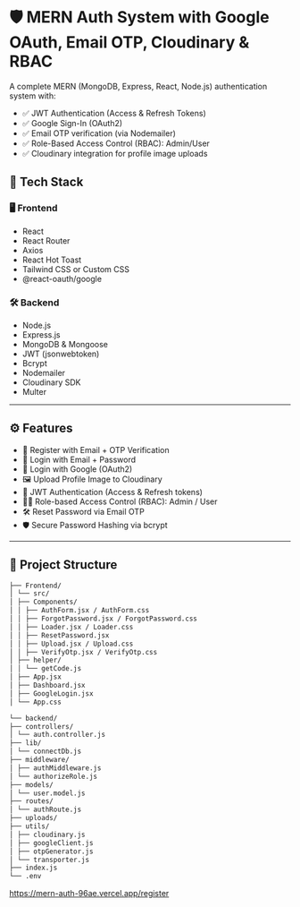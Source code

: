 # 🛡️ MERN Auth System with Google OAuth, Email OTP, Cloudinary & RBAC

A complete MERN (MongoDB, Express, React, Node.js) authentication system with:

- ✅ JWT Authentication (Access & Refresh Tokens)
- ✅ Google Sign-In (OAuth2)
- ✅ Email OTP verification (via Nodemailer)
- ✅ Role-Based Access Control (RBAC): Admin/User
- ✅ Cloudinary integration for profile image uploads

## 🔧 Tech Stack

### 🖥 Frontend
- React
- React Router
- Axios
- React Hot Toast
- Tailwind CSS or Custom CSS
- @react-oauth/google

### 🛠 Backend
- Node.js
- Express.js
- MongoDB & Mongoose
- JWT (jsonwebtoken)
- Bcrypt
- Nodemailer
- Cloudinary SDK
- Multer

---

## ⚙️ Features

- 🔐 Register with Email + OTP Verification
- 🔐 Login with Email + Password
- 🔐 Login with Google (OAuth2)
- 🖼 Upload Profile Image to Cloudinary
- 🧪 JWT Authentication (Access & Refresh tokens)
- 👨‍⚖️ Role-based Access Control (RBAC): Admin / User
- 🛠 Reset Password via Email OTP
- 🛡 Secure Password Hashing via bcrypt

---

## 📂 Project Structure

```bash
├── Frontend/
│ └── src/
│ ├── Components/
│ │ ├── AuthForm.jsx / AuthForm.css
│ │ ├── ForgotPassword.jsx / ForgotPassword.css
│ │ ├── Loader.jsx / Loader.css
│ │ ├── ResetPassword.jsx
│ │ ├── Upload.jsx / Upload.css
│ │ ├── VerifyOtp.jsx / VerifyOtp.css
│ ├── helper/
│ │ └── getCode.js
│ ├── App.jsx
│ ├── Dashboard.jsx
│ ├── GoogleLogin.jsx
│ └── App.css

└── backend/
├── controllers/
│ └── auth.controller.js
├── lib/
│ └── connectDb.js
├── middleware/
│ ├── authMiddleware.js
│ └── authorizeRole.js
├── models/
│ └── user.model.js
├── routes/
│ └── authRoute.js
├── uploads/
├── utils/
│ ├── cloudinary.js
│ ├── googleClient.js
│ ├── otpGenerator.js
│ └── transporter.js
├── index.js
└── .env

```
https://mern-auth-96ae.vercel.app/register
